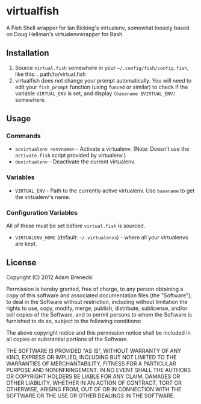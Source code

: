 # virtualfish
A Fish Shell wrapper for Ian Bicking's virtualenv, somewhat loosely based on Doug Hellman's virtualenvwrapper for Bash.

## Installation
1. Source `virtual.fish` somewhere in your `~/.config/fish/config.fish`, like this:
		. path/to/virtual.fish
2. virtualfish does not change your prompt automatically. You will need to edit your `fish_prompt` function (using `funced` or similar) to check if the variable `VIRTUAL_ENV` is set, and display `(basename $VIRTUAL_ENV)` somewhere.

## Usage

### Commands
* `acvirtualenv <envname>` - Activate a virtualenv. (Note: Doesn't use the `activate.fish` script provided by virtualenv.)
* `devirtualenv` - Deactivate the current virtualenv.

### Variables
* `VIRTUAL_ENV` - Path to the currently active virtualenv. Use `basename` to get the virtualenv's name.

### Configuration Variables
All of these must be set before `virtual.fish` is sourced.

* `VIRTUALENV_HOME` (default: `~/.virtualenvs`) - where all your virtualenvs are kept.

## License
Copyright (C) 2012 Adam Brenecki

Permission is hereby granted, free of charge, to any person obtaining a copy of this software and associated documentation files (the "Software"), to deal in the Software without restriction, including without limitation the rights to use, copy, modify, merge, publish, distribute, sublicense, and/or sell copies of the Software, and to permit persons to whom the Software is furnished to do so, subject to the following conditions:

The above copyright notice and this permission notice shall be included in all copies or substantial portions of the Software.

THE SOFTWARE IS PROVIDED "AS IS", WITHOUT WARRANTY OF ANY KIND, EXPRESS OR IMPLIED, INCLUDING BUT NOT LIMITED TO THE WARRANTIES OF MERCHANTABILITY, FITNESS FOR A PARTICULAR PURPOSE AND NONINFRINGEMENT. IN NO EVENT SHALL THE AUTHORS OR COPYRIGHT HOLDERS BE LIABLE FOR ANY CLAIM, DAMAGES OR OTHER LIABILITY, WHETHER IN AN ACTION OF CONTRACT, TORT OR OTHERWISE, ARISING FROM, OUT OF OR IN CONNECTION WITH THE SOFTWARE OR THE USE OR OTHER DEALINGS IN THE SOFTWARE.
